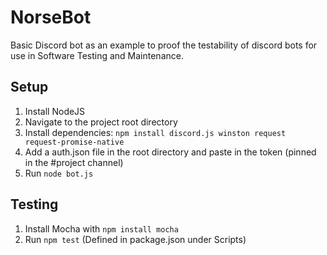 # NorseBot

Basic Discord bot as an example to proof the testability of discord bots for use in Software Testing and Maintenance.

## Setup

1. Install NodeJS
2. Navigate to the project root directory
3. Install dependencies: `npm install discord.js winston request request-promise-native`
4. Add a auth.json file in the root directory and paste in the token (pinned in the #project channel)
5. Run `node bot.js`

## Testing

1. Install Mocha with `npm install mocha`
2. Run `npm test` (Defined in package.json under Scripts)

